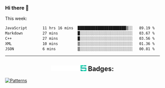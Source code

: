 ### Hi there 👋

This week:
<!--START_SECTION:waka-->

```txt
JavaScript       11 hrs 16 mins  ██████████████████████▒░░   89.19 %
Markdown         27 mins         █░░░░░░░░░░░░░░░░░░░░░░░░   03.67 %
C++              27 mins         █░░░░░░░░░░░░░░░░░░░░░░░░   03.56 %
XML              10 mins         ▒░░░░░░░░░░░░░░░░░░░░░░░░   01.36 %
JSON             6 mins          ▒░░░░░░░░░░░░░░░░░░░░░░░░   00.81 %
```

<!--END_SECTION:waka-->

---

<h2 style="text-align:center; font-weight: bold;" align="center"><img src="https://github.com/layer5io/layer5/blob/master/.github/assets/images/layer5/layer5-light-no-trim.svg" width="115px"> Badges: </h2>

<a href= "https://meshery.layer5.io/user/04079145-d65d-4d0f-a40e-533d358bea83?tab=badges"><img height="224px" src = "https://badges.layer5.io/assets/badges/patterns/patterns.png" alt = "Patterns" /></a>
